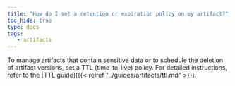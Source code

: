 ```yaml
---
title: "How do I set a retention or expiration policy on my artifact?"
toc_hide: true
type: docs
tags:
   - artifacts
---
```

To manage artifacts that contain sensitive data or to schedule the deletion of artifact versions, set a TTL (time-to-live) policy. For detailed instructions, refer to the [TTL guide]({{< relref "../guides/artifacts/ttl.md" >}}).